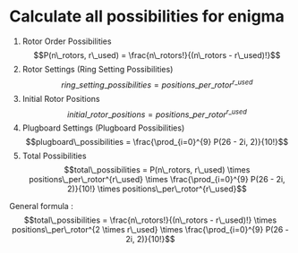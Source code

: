# Calculate all possibilities for enigma

1. Rotor Order Possibilities
$$P(n\_rotors, r\_used) = \frac{n\_rotors!}{(n\_rotors - r\_used)!}$$
2. Rotor Settings (Ring Setting Possibilities)
$$ring\_setting\_possibilities = positions\_per\_rotor^{r\_used}$$
3. Initial Rotor Positions
$$initial\_rotor\_positions = positions\_per\_rotor^{r\_used}$$
4. Plugboard Settings (Plugboard Possibilities)
$$plugboard\_possibilities = \frac{\prod_{i=0}^{9} P(26 - 2i, 2)}{10!}$$
5. Total Possibilities
$$total\_possibilities = P(n\_rotors, r\_used) \times positions\_per\_rotor^{r\_used} \times \frac{\prod_{i=0}^{9} P(26 - 2i, 2)}{10!} \times positions\_per\_rotor^{r\_used}$$


General formula :
$$total\_possibilities = \frac{n\_rotors!}{(n\_rotors - r\_used)!} \times positions\_per\_rotor^{2 \times r\_used} \times \frac{\prod_{i=0}^{9} P(26 - 2i, 2)}{10!}$$